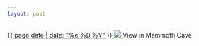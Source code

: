 ```yaml
---
layout: post
---
```


<p>
  <a href="/44">
    <time>{{ page.date | date: "%e %B %Y" }}</time>
    <img src="https://s3.amazonaws.com/life.aaronjgreenberg.com/44.jpg">
  </a>
  View in Mammoth Cave
</p>

